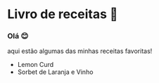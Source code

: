 # Livro de receitas :fork_and_knife:

### Olá :blush:

aqui estão algumas das minhas receitas favoritas!

- Lemon Curd
- Sorbet de Laranja e Vinho
